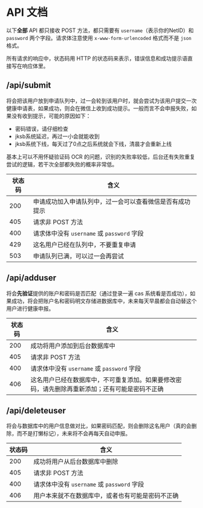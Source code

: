 # API 文档
以下**全部** API 都只接收 POST 方法，都只需要有 `username`（表示你的NetID）和 `password` 两个字段。请求体注意使用 `x-www-form-urlencoded` 格式而不是 `json` 格式。

所有请求的响应中，状态码用 HTTP 的状态码来表示，错误信息和成功提示语直接写在响应体里。

## /api/submit
将会把该用户放到申请队列中，过一会轮到该用户时，就会尝试为该用户提交一次健康申请表，如果成功，则会在微信上收到成功提示。一般而言不会申报失败，如果没有收到提示，可能的原因如下：

- 密码错误，请仔细检查
- jksb系统延迟，再过一小会就能收到
- jksb系统下线，每天过了0点之后系统就会下线，清晨才会重新上线

基本上可以不用怀疑验证码 OCR 的问题，识别的失败率较低，后台还有失败重复尝试的逻辑，若干次全部都失败的概率非常低。

| 状态码 | 含义 |
| - | - |
| 200 | 申请成功加入申请队列中，过一会可以查看微信是否有成功提示 |
| 405 | 请求非 POST 方法 |
| 400 | 请求体中没有 `username` 或 `password` 字段 |
| 429 | 这名用户已经在队列中，不要重复申请 |
| 503 | 申请队列已满，可以过一会再尝试 |

## /api/adduser
将会**先验证**提供的账户和密码是否匹配（通过登录一遍 cas 系统看是否成功），如果成功，将会把账户名和密码明文存储进数据库中，未来每天早晨都会自动替这个用户进行健康申报。

| 状态码 | 含义 |
| - | - |
| 200 | 成功将用户添加到后台数据库中 |
| 405 | 请求非 POST 方法 |
| 400 | 请求体中没有 `username` 或 `password` 字段 |
| 406 | 这名用户已经在数据库中，不可重复添加。如果要修改密码，请先删除再重新添加；还有可能是密码不正确 |

## /api/deleteuser
将会与数据库中的用户信息做对比，如果密码匹配，则会删除这名用户（真的会删除，而不是打懒标记），未来将不会再每天自动申报。

| 状态码 | 含义 |
| - | - |
| 200 | 成功将用户从后台数据库中删除 |
| 405 | 请求非 POST 方法 |
| 400 | 请求体中没有 `username` 或 `password` 字段 |
| 406 | 用户本来就不在数据库中，或者也有可能是密码不正确 |
